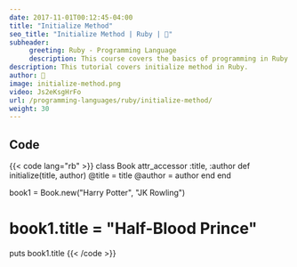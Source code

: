 ```yaml
---
date: 2017-11-01T00:12:45-04:00
title: "Initialize Method"
seo_title: "Initialize Method | Ruby | 🦒"
subheader:
     greeting: Ruby - Programming Language
     description: This course covers the basics of programming in Ruby. Work your way through the videos/articles and I'll teach you everything you need to know to start your programming journey!
description: This tutorial covers initialize method in Ruby.
author: 🦒
image: initialize-method.png
video: Js2eKsgHrFo
url: /programming-languages/ruby/initialize-method/
weight: 30
---
```


## Code

{{< code lang="rb" >}}
class Book
     attr_accessor :title, :author
     def initialize(title, author)
          @title = title
          @author = author
     end
end

book1 = Book.new("Harry Potter", "JK Rowling")
# book1.title = "Half-Blood Prince"

puts book1.title
{{< /code >}}